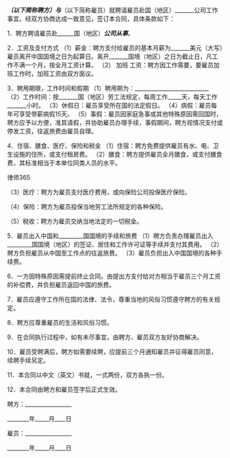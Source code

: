 
 


_____________（以下简称聘方）与_____________（以下简称雇员）就聘请雇员赴国（地区）_______公司工作事宜。经双方协商达成一致意见，签订本合同，具体条款如下：


1．聘方聘请雇员赴______国（地区）_____________公司从事_____________。


2．工资及支付方式
（1）薪金：聘方支付给雇员的基本月薪为_______美元（大写）雇员离开中国国境之日为起算日。离开_______国境（地区）之日为截止日，凡工作不满一个月，按全月工资计算。
（2）
加班
工资：聘方因工作需要，要雇员加班工作时，加班工资由双方面议。


3．聘用期限，工作时间和假期
（1）聘用期为：___________________________
（2）工作时间：按_______国（地区）劳工法规定，每周工作_____天，每天工作_______小时。
（3）休假日：雇员享受所在国的法定假日。
（4）病假：雇员每年可享受带薪病假15天。
（5）事假：雇员因家庭急事或其他特殊原因需回国时，聘方应予以方便，准其请假，并协助雇员办理手续，事假期间，聘方视情况支付或停发工资，往返旅费由雇员自理。


4．住宿、膳食、医疗、保险和税金
（1）住宿：聘方免费提供雇员有水、电、卫生设施的住所，或支付租房费。
（2）膳食：聘方提供雇员全月膳食，或支付膳食费，其标准相当于本单位同类人员的水平。




 
律师365






（3）医疗：聘方为雇员支付医疗费用，或向保险公司投保医疗保险。

（4）保险：聘方为雇员投保当地劳工法所规定的各种保险。

（5）税收：聘方为雇员交纳当地法定的一切税金。




5．雇员出入中国和_________国国境的手续和旅费
（1）聘方负责办理雇员出入_________国国境（地区）的签证、居住和工作许可证等手续并支付其费用。
（2）聘方负担雇员从中国至工作点的往返旅费。
（3）雇员负担出入中国国境的各种手续费。


6．一方因特殊原因需提前终止合同。由提出方支付给对方相当于雇员三个月工资的补偿费，并负担雇员返回中国的旅费。


7．雇员应遵守工作所在国的法律、法令，尊重当地的风俗习惯遵守聘方的有关规定。


8．聘方应尊重雇员的生活和风俗习惯。


9．在合同执行过程中，如有未尽事宜，由聘方、雇员双方友好协商解决。


10．雇员受聘满后，聘方如需要续聘，应提前三个月通知雇员并征得雇员同意，续聘手续另定。


11．本合同以中文（英文）书就，一式两份，双方各执一份。


12．本合同由聘方和雇员签字后正式生效。


 



 聘方：_________________
 
________年_____月____日
 
雇员：_________________
 
________年_____月____日
 


 

  

    
   

 
   

 
   
 
    
 
    
 
     


     
 

     


     


     
 
 
    
 
   
 
  

 


